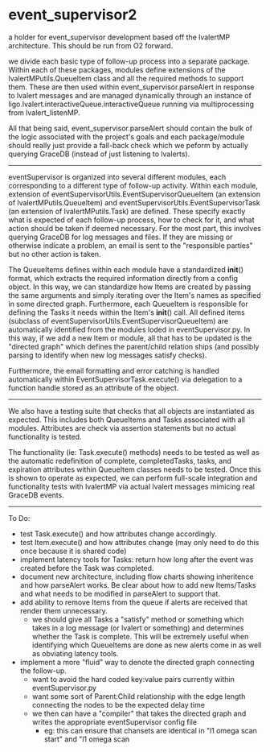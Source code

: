 # event_supervisor2
a holder for event_supervisor development based off the lvalertMP architecture. This should be run from O2 forward.

we divide each basic type of follow-up process into a separate package. Within each of these packages, modules define extensions of the lvalertMPutils.QueueItem class and all the required methods to support them. These are then used within event_supervisor.parseAlert in response to lvalert messages and are managed dynamically through an instance of ligo.lvalert.interactiveQueue.interactiveQueue running via multiprocessing from lvalert_listenMP.

All that being said, event_supervisor.parseAlert should contain the bulk of the logic associated with the project's goals and each package/module should really just provide a fall-back check which we peform by actually querying GraceDB (instead of just listening to lvalerts).

-------------------

eventSupervisor is organized into several different modules, each corresponding to a different type of follow-up activity. Within each module, extension of eventSupervisorUtils.EventSupervisorQueueItem (an extension of lvalertMPutils.QueueItem) and eventSupervisorUtils.EventSupervisorTask (an extension of lvalertMPutils.Task) are defined. These specify exactly what is expected of each follow-up process, how to check for it, and what action should be taken if deemed necessary. For the most part, this involves querying GraceDB for log messages and files. If they are missing or otherwise indicate a problem, an email is sent to the "responsible parties" but no other action is taken.

The QueueItems defines within each module have a standardized __init__() format, which extracts the required information directly from a config object. In this way, we can standardize how Items are created by passing the same arguments and simply iterating over the Item's names as specified in some directed graph. Furthermore, each QueueItem is responsible for defining the Tasks it needs within the Item's __init__() call. All defined items (subclass of eventSupervisorUtils.EventSupervisorQueueItem) are automatically identified from the modules loded in eventSupervisor.py. In this way, if we add a new Item or module, all that has to be updated is the "directed graph" which defines the parent/child relation ships (and possibly parsing to identify when new log messages satisfy checks).

Furthermore, the email formatting and error catching is handled automatically within EventSupervisorTask.execute() via delegation to a function handle stored as an attribute of the object.

-------------------

We also have a testing suite that checks that all objects are instantiated as expected. This includes both QueueItems and Tasks associated with all modules. Attributes are check via assertion statements but no actual functionality is tested.

The functionality (ie: Task.execute() methods) needs to be tested as well as the automatic redefinition of complete, completedTasks, tasks, and expiration attributes within QueueItem classes needs to be tested. Once this is shown to operate as expected, we can perform full-scale integration and functionality tests with lvalertMP via actual lvalert messages mimicing real GraceDB events.

-------------------

To Do:
  - test Task.execute() and how attributes change accordingly.
  - test Item.execute() and how attributes change (may only need to do this once because it is shared code)
  - implement latency tools for Tasks: return how long after the event was created before the Task was completed.
  - document new architecture, including flow charts showing inheritence and how parseAlert works. Be clear about how to add new Items/Tasks and what needs to be modified in parseAlert to support that.
  - add ability to remove Items from the queue if alerts are received that render them unnecessary.
    - we should give all Tasks a "satisfy" method or something which takes in a log message (or lvalert or something) and determines whether the Task is complete. This will be extremely useful when identifying which QueueItems are done as new alerts come in as well as obviating latency tools.
  - implement a more "fluid" way to denote the directed graph connecting the follow-up.
    - want to avoid the hard coded key:value pairs currently within eventSupervisor.py
    - want some sort of Parent:Child relationship with the edge length connecting the nodes to be the expected delay time
    - we then can have a "compiler" that takes the directed graph and writes the appropriate eventSupervisor config file
      - eg: this can ensure that chansets are identical in "l1 omega scan start" and "l1 omega scan
